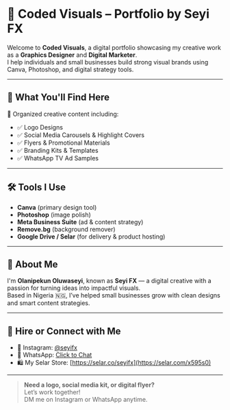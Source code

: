# 🎨 Coded Visuals – Portfolio by Seyi FX

Welcome to **Coded Visuals**, a digital portfolio showcasing my creative work as a **Graphics Designer** and **Digital Marketer**.  
I help individuals and small businesses build strong visual brands using Canva, Photoshop, and digital strategy tools.

---

## 🧩 What You'll Find Here

📁 Organized creative content including:
- ✅ Logo Designs
- ✅ Social Media Carousels & Highlight Covers
- ✅ Flyers & Promotional Materials
- ✅ Branding Kits & Templates
- ✅ WhatsApp TV Ad Samples

---

## 🛠️ Tools I Use

- **Canva** (primary design tool)  
- **Photoshop** (image polish)  
- **Meta Business Suite** (ad & content strategy)  
- **Remove.bg** (background remover)  
- **Google Drive / Selar** (for delivery & product hosting)

---

## 📌 About Me

I'm **Olanipekun Oluwaseyi**, known as **Seyi FX** — a digital creative with a passion for turning ideas into impactful visuals.  
Based in Nigeria 🇳🇬, I’ve helped small businesses grow with clean designs and smart content strategies.

---

## 🤝 Hire or Connect with Me

- 📸 Instagram: [@seyifx](https://instagram.com/seyifx)
- 💬 WhatsApp: [Click to Chat](https://wa.me/2348068972510)
- 🛍️ My Selar Store: [https://selar.co/seyifx](https://selar.com/x595s0)

---

> **Need a logo, social media kit, or digital flyer?**  
> Let’s work together!  
> DM me on Instagram or WhatsApp anytime.


